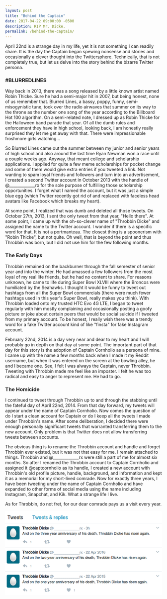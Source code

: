 ```yaml
---
layout: post
title: "Behind the Captain"
date: 2017-04-22 09:00:00 -0500
description: RIP Mr. Dicke.
permalink: /behind-the-captain/
---
```


April 22nd is a strange day in my life, yet it is not something I can readily share. It is the day the Captain began spewing nonsense and stories and occasionally a clever thought into the Twittersphere. Technically, that is not completely true, but let us delve into the story behind the bizarre Twitter persona.

### #BLURREDLINES

Way back in 2013, there was a song released by a little known artist named Robin Thicke. Sure he had a semi-major hit in 2007, but being honest, none of us remember that. Blurred Lines, a bassy, poppy, funny, semi-misogynistic tune, took over the radio airwaves that summer on its way to the throne as the number one song of the year according to the Billboard Hot 100 algorithm. On a semi-related note, I dressed up as Robin Thicke for the Halloween band parade that year. Of all the dumb rules and enforcement they have in high school, looking back, I am honestly really surprised they let me get away with that. There were impressionable froshmore girls watching...

So Blurred Lines came out the summer between my junior and senior years of high school and also around the last time Ryan Newman won a race until a couple weeks ago. Anyway, that meant college and scholarship applications. I applied for quite a few meme scholarships for pocket change and some of them would give extra entries if you tweeted a link. Not wanting to spam loyal friends and followers and turn into an advertisement, I created a second Twitter account in October 2013 with the handle of @_____________rx for the sole purpose of fulfilling those scholarship opportunities. I forget what I named the account, but it was just a simple blue egg (which Twitter recently got rid of and replaced with faceless head avatars like Facebook which breaks my heart).

At some point, I realized that was dumb and deleted all those tweets. On October 27th, 2013, I sent the only tweet from that year, "Hello there". At some point, I came up with the oh-so-clever name of "Throbbin Dicke" and assigned the name to the Twitter account. I wonder if there is a specific word for that. It is not a portmanteau. The closest thing is a spoonerism with "Robin Thicke", but not quite. Oh well, that is beyond the point and thus Throbbin was born, but I did not use him for the few following months.

### The Early Days

Throbbin remained on the backburner through the fall semester of senior year and into the winter. He had amassed a few followers from the most loyal of my real life friends, but he had no content to share. For reasons unknown, he came to life during Super Bowl XLVIII where the Broncos were humiliated by the Seahawks. I thought it would be funny to tweet out hashtags from all the Super Bowl commercials (there were much fewer hashtags used in this year's Super Bowl, really makes you think). With Throbbin loaded onto my trusted HTC Evo 4G LTE, I began to tweet regularly with him mostly complaining and occasionally posting a goofy picture or joke about certain peers that would be social suicide if I tweeted from my primary account. To be honest, I really wish there was a trendy word for a fake Twitter account kind of like "finsta" for fake Instagram account.

February 22nd, 2014 is a day very near and dear to my heart and I will probably go in depth on that day at some point. The important part of that day for this story is the adoption of Captain Cornholio as a persona of mine. I came up with the name a few months back when I made it my Reddit username, but when it was entered on the screen at the bowling alley, he and I became one. See, I felt I was always the Captain, never Throbbin. Tweeting with Throbbin made me feel like an imposter. I felt he was too radical and easy to anger to represent me. He had to go.

### The Homicide

I continued to tweet through Throbbin up to and through the stabbing until the fateful day of April 22nd, 2014. From that day forward, my tweets will appear under the name of Captain Cornholio. Now comes the question of do I start a clean account for Captain or do I keep all the tweets I made under Throbbin's name. After some deliberation, I decided there were enough personally significant tweets that warranted transferring them to the new account. Only problem is that Twitter does not allow transferring tweets between accounts.

The obvious thing is to rename the Throbbin account and handle and forget Throbbin ever existed, but it was not that easy for me. I remain attached to things. Throbbin and @_____________rx were still a part of me for almost six months. So after I renamed the Throbbin account to Captain Cornholio and assigned it @captcornholio as its handle, I created a new account with Throbbin's old profile picture, handle, background, and information and kept it as a memorial for my short-lived comrade. Now for exactly three years, I have been tweeting under the name of Captain Cornholio and have expanded to other forms of social media using the name including Instagram, Snapchat, and Kik. What a strange life I live.

As for Throbbin, do not fret, for our dear comrade pays us a visit every year.

![RIP great comrade.](\assets\img\throbbin_tribute.png)

